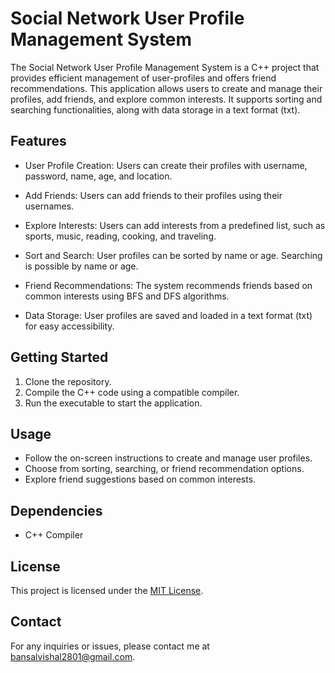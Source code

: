 # Social Network User Profile Management System



The Social Network User Profile Management System is a C++ project that provides efficient management of user-profiles and offers friend recommendations. This application allows users to create and manage their profiles, add friends, and explore common interests. It supports sorting and searching functionalities, along with data storage in a text format (txt).

## Features

- User Profile Creation: Users can create their profiles with username, password, name, age, and location.

- Add Friends: Users can add friends to their profiles using their usernames.

- Explore Interests: Users can add interests from a predefined list, such as sports, music, reading, cooking, and traveling.

- Sort and Search: User profiles can be sorted by name or age. Searching is possible by name or age.

- Friend Recommendations: The system recommends friends based on common interests using BFS and DFS algorithms.

- Data Storage: User profiles are saved and loaded in a text format (txt) for easy accessibility.

## Getting Started

1. Clone the repository.
2. Compile the C++ code using a compatible compiler.
3. Run the executable to start the application.

## Usage

- Follow the on-screen instructions to create and manage user profiles.
- Choose from sorting, searching, or friend recommendation options.
- Explore friend suggestions based on common interests.

## Dependencies

- C++ Compiler

## License

This project is licensed under the [MIT License](LICENSE).

## Contact

For any inquiries or issues, please contact me at bansalvishal2801@gmail.com.
